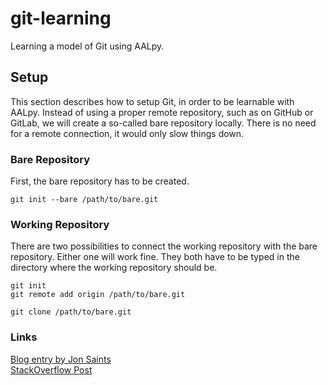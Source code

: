 # git-learning
Learning a model of Git using AALpy.

## Setup
This section describes how to setup Git, in order to be learnable with AALpy. Instead of using a proper remote repository, such as on GitHub or GitLab, we will create a so-called bare repository locally. There is no need for a remote connection, it would only slow things down.

### Bare Repository
First, the bare repository has to be created.
```
git init --bare /path/to/bare.git
```

### Working Repository
There are two possibilities to connect the working repository with the bare repository. Either one will work fine. They both have to be typed in the directory where the working repository should be.
```
git init
git remote add origin /path/to/bare.git
```
```
git clone /path/to/bare.git
```

### Links
[Blog entry by Jon Saints](https://www.saintsjd.com/2011/01/what-is-a-bare-git-repository/)  
[StackOverflow Post](https://stackoverflow.com/questions/10603671/how-to-add-a-local-repo-and-treat-it-as-a-remote-repo)
